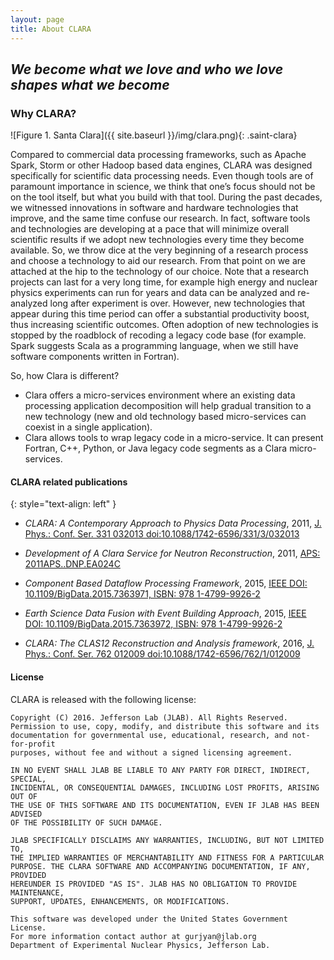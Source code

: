```yaml
---
layout: page
title: About CLARA
---
```

## *We become what we love and who we love shapes what we become*

### Why CLARA?
![Figure 1. Santa Clara]({{ site.baseurl }}/img/clara.png){: .saint-clara}

Compared to commercial data processing frameworks, such as Apache Spark,
Storm or other Hadoop based data engines, CLARA was designed specifically
for scientific data processing needs. Even though tools are of paramount
importance in science, we think that one’s focus should not be on the tool
itself, but what you build with that tool. During the past decades, we
witnessed innovations in software and hardware technologies that improve,
and the same time confuse our research. In fact, software tools and technologies
are developing at a pace that will minimize overall scientific results if
we adopt new technologies every time they become available. So, we throw
dice at the very beginning of a research process and choose a technology
to aid our research. From that point on we are attached at the hip to the
technology of our choice. Note that a research projects can last for a very
long time, for example high energy and nuclear physics experiments can run
for years and data can be analyzed and re-analyzed long after experiment is
over. However, new technologies that appear during this time period can offer
a substantial productivity boost, thus increasing scientific outcomes.
Often adoption of new technologies is stopped by the roadblock of recoding
a legacy code base (for example. Spark suggests Scala as a programming
language, when we still have software components written in Fortran).


So, how Clara is different?
* Clara offers a micro-services environment where an existing data processing application
decomposition will help gradual transition to a new technology (new and old technology
based micro-services can coexist in a single application).
* Clara allows tools to wrap legacy code in a micro-service. It can present Fortran, C++,
Python, or Java legacy code segments as a Clara micro-services.


#### CLARA related publications

{: style="text-align: left" }
* *CLARA: A Contemporary Approach to Physics Data Processing*, 2011,
  [J. Phys.: Conf. Ser. 331 032013 doi:10.1088/1742-6596/331/3/032013](http://iopscience.iop.org/article/10.1088/1742-6596/331/3/032013/pdf;jsessionid=4B3784968BBFB640E965178DC4FA1A2E.c3.iopscience.cld.iop.org)

* *Development of A Clara Service for Neutron Reconstruction*, 2011,
  [APS: 2011APS..DNP.EA024C](http://adsabs.harvard.edu/abs/2011APS..DNP.EA024C)

* *Component Based Dataflow Processing Framework*, 2015,
  [IEEE DOI: 10.1109/BigData.2015.7363971, ISBN: 978 1-4799-9926-2](http://ieeexplore.ieee.org/document/7363971/)

* *Earth Science Data Fusion with Event Building Approach*, 2015,
  [IEEE DOI: 10.1109/BigData.2015.7363972, ISBN: 978 1-4799-9926-2](http://ieeexplore.ieee.org/document/7363972/)

* *CLARA: The CLAS12 Reconstruction and Analysis framework*, 2016,
  [J. Phys.: Conf. Ser. 762 012009 doi:10.1088/1742-6596/762/1/012009](http://meetings.aps.org/Meeting/CAL13/Session/H3.6)


#### License

CLARA is released with the following license:

```
Copyright (C) 2016. Jefferson Lab (JLAB). All Rights Reserved.
Permission to use, copy, modify, and distribute this software and its
documentation for governmental use, educational, research, and not-for-profit
purposes, without fee and without a signed licensing agreement.

IN NO EVENT SHALL JLAB BE LIABLE TO ANY PARTY FOR DIRECT, INDIRECT, SPECIAL,
INCIDENTAL, OR CONSEQUENTIAL DAMAGES, INCLUDING LOST PROFITS, ARISING OUT OF
THE USE OF THIS SOFTWARE AND ITS DOCUMENTATION, EVEN IF JLAB HAS BEEN ADVISED
OF THE POSSIBILITY OF SUCH DAMAGE.

JLAB SPECIFICALLY DISCLAIMS ANY WARRANTIES, INCLUDING, BUT NOT LIMITED TO,
THE IMPLIED WARRANTIES OF MERCHANTABILITY AND FITNESS FOR A PARTICULAR
PURPOSE. THE CLARA SOFTWARE AND ACCOMPANYING DOCUMENTATION, IF ANY, PROVIDED
HEREUNDER IS PROVIDED "AS IS". JLAB HAS NO OBLIGATION TO PROVIDE MAINTENANCE,
SUPPORT, UPDATES, ENHANCEMENTS, OR MODIFICATIONS.

This software was developed under the United States Government License.
For more information contact author at gurjyan@jlab.org
Department of Experimental Nuclear Physics, Jefferson Lab.
```
